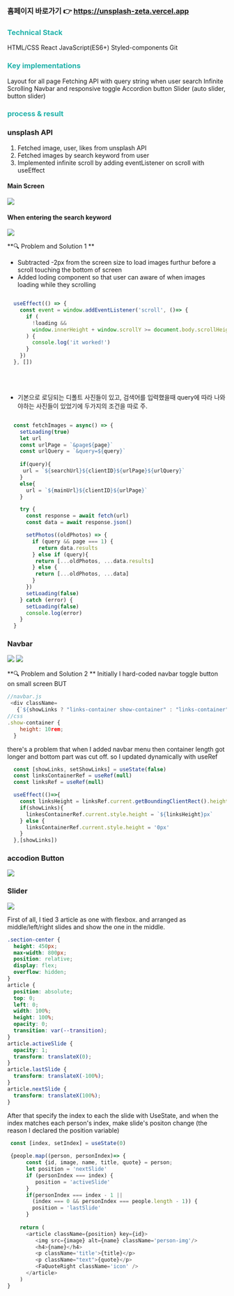 ### 홈페이지 바로가기 👉 https://unsplash-zeta.vercel.app

### <span style="color:lightseagreen"> Technical Stack </span>
HTML/CSS
React
JavaScript(ES6+)
Styled-components
Git

### <span style="color:lightseagreen"> Key implementations </span>
Layout for all page
Fetching API with query string when user search
Infinite Scrolling
Navbar and responsive toggle
Accordion button
Slider (auto slider, button slider)


### <span style="color:lightseagreen"> process & result </span>

### unsplash API
1. Fetched image, user, likes from unsplash API
2. Fetched images by search keyword from user
2. Implemented infinite scroll by adding eventListener on scroll with useEffect

#### Main Screen
![](https://images.velog.io/images/syjoo/post/675b8e5d-aeeb-435a-8c8e-a68308d4b429/1.gif)

#### When entering the search keyword
![](https://images.velog.io/images/syjoo/post/30aa5375-903d-4ec3-8c83-19a8e233ae3e/3.gif)


**🔍 Problem and Solution 1 **
* Subtracted -2px from the screen size to load images furthur before a scroll touching the bottom of screen
* Added loding component so that user can aware of when images loading while they scrolling
```javascript

  useEffect(() => {
    const event = window.addEventListener('scroll', ()=> {
      if (
        !loading &&
        window.innerHeight + window.scrollY >= document.body.scrollHeight - 2
      ) {
        console.log('it worked!')
      }
    })
  }, [])
```

<br/>
<br/>

* 기본으로 로딩되는 디폴트 사진들이 있고, 검색어를 입력했을때 query에 따라 나와야하는 사진들이 있었기에 두가지의 조건을 따로 주.

``` javascript

  const fetchImages = async() => {
    setLoading(true)
    let url
    const urlPage = `&page${page}`
    const urlQuery = `&query=${query}`
    
    if(query){
     url = `${searchUrl}${clientID}${urlPage}${urlQuery}` 
    }
    else{
      url = `${mainUrl}${clientID}${urlPage}`
    }

    try {
      const response = await fetch(url)
      const data = await response.json()

      setPhotos((oldPhotos) => {
        if (query && page === 1) {
          return data.results
        } else if (query){
         return [...oldPhotos, ...data.results]
        } else {
         return [...oldPhotos, ...data]
        }
      })
      setLoading(false)
    } catch (error) {
      setLoading(false)
      console.log(error)
    } 
  }
```



### Navbar
![](https://images.velog.io/images/syjoo/post/3577ca3e-f72c-471d-b2ca-e922ecd3efcb/2.gif)
![](https://images.velog.io/images/syjoo/post/365f42ea-76af-4a12-b935-3c6385c6b31d/ezgif.com-gif-maker.gif)

**🔍 Problem and Solution 2 **
Initially I hard-coded navbar toggle button on small screen BUT
```javascript
//navbar.js
 <div className=
   {`${showLinks ? "links-container show-container" : "links-container"}`}>
//css
.show-container {
    height: 10rem;
  }
```
there's a problem that when I added navbar menu then container length got longer and bottom part was cut off.
so I updated dynamically with useRef
```javascript
  const [showLinks, setShowLinks] = useState(false)
  const linksContainerRef = useRef(null)
  const linksRef = useRef(null)

  useEffect(()=>{
    const linksHeight = linksRef.current.getBoundingClientRect().height
    if(showLinks){
      linkesContainerRef.current.style.height = `${linksHeight}px`
    } else {
      linksContainerRef.current.style.height = '0px'
    }
  },[showLinks])
```

### accodion Button
![](https://images.velog.io/images/syjoo/post/31799cfd-4c34-4ace-88c9-b40c82d9102a/4.gif)

### Slider
![](https://images.velog.io/images/syjoo/post/b8e5bcf0-ec01-4c31-af86-f688683e5e5f/5.gif)

First of all, I tied 3 article as one with flexbox.
and arranged as middle/left/right slides and show the one in the middle.

```css
.section-center {
  height: 450px;
  max-width: 800px;
  position: relative;
  display: flex;
  overflow: hidden;
}
article {
  position: absolute;
  top: 0;
  left: 0;
  width: 100%;
  height: 100%;
  opacity: 0;
  transition: var(--transition);
}
article.activeSlide {
  opacity: 1;
  transform: translateX(0);
}
article.lastSlide {
  transform: translateX(-100%);
}
article.nextSlide {
  transform: translateX(100%);
}
```
After that specify the index to each the slide with UseState, 
and when the index matches each person's index, make slide's positon change (the reason I declared the position variable)

```javascript
 const [index, setIndex] = useState(0)
 
 {people.map((person, personIndex)=> {
      const {id, image, name, title, quote} = person;
      let position = 'nextSlide'
      if (personIndex === index) {
         position = 'activeSlide'
      }
      if(personIndex === index - 1 || 
        (index === 0 && personIndex === people.length - 1)) {
        position = 'lastSlide'
      }
      
    return (
      <article className={position} key={id}>
         <img src={image} alt={name} className='person-img'/>
         <h4>{name}</h4>
         <p className='title'>{title}</p>
         <p className="text">{quote}</p>
         <FaQuoteRight className='icon' />
      </article>
    )
}
 
 ```
 
